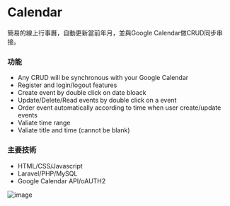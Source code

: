 # Calendar

簡易的線上行事曆，自動更新當前年月，並與Google Calendar做CRUD同步串接。


### 功能

* Any CRUD will be synchronous with your Google Calendar
* Register and login/logout features
* Create event by double click on date bloack
* Update/Delete/Read events by double click on a event
* Order event automatically according to time when user create/update events
* Valiate time range 
* Valiate title and time (cannot be blank) 

### 主要技術

* HTML/CSS/Javascript
* Laravel/PHP/MySQL
* Google Calendar API/oAUTH2

![image](https://github.com/sfwang20/calendar_GoogleAPI/blob/master/calendar.png)
